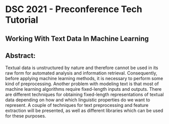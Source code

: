 # DSC 2021 - Preconference Tech Tutorial

## Working With Text Data In Machine Learning

## Abstract:
Textual data is unstructured by nature and therefore cannot be used in its raw form for automated analysis and information retrieval. Consequently, before applying machine learning methods, it is necessary to perform some kind of preprocessing. Another problem with modeling text is that most of machine learning algorithms require fixed-length inputs and outputs. There are different techniques for obtaining fixed-length representations of textual data depending on how and which linguistic properties do we want to represent. A couple of techniques for text preprocessing and feature extraction will be presented, as well as different libraries which can be used for these purposes.




